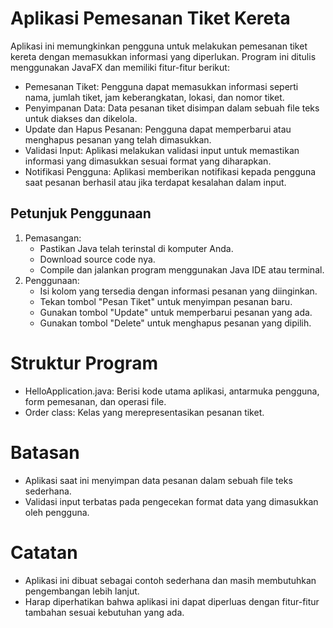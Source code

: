 # Aplikasi Pemesanan Tiket Kereta
Aplikasi ini memungkinkan pengguna untuk melakukan pemesanan tiket kereta dengan memasukkan informasi yang diperlukan. Program ini ditulis menggunakan JavaFX dan memiliki fitur-fitur berikut:
- Pemesanan Tiket: Pengguna dapat memasukkan informasi seperti nama, jumlah tiket, jam keberangkatan, lokasi, dan nomor tiket.
- Penyimpanan Data: Data pesanan tiket disimpan dalam sebuah file teks untuk diakses dan dikelola.
- Update dan Hapus Pesanan: Pengguna dapat memperbarui atau menghapus pesanan yang telah dimasukkan.
- Validasi Input: Aplikasi melakukan validasi input untuk memastikan informasi yang dimasukkan sesuai format yang diharapkan.
- Notifikasi Pengguna: Aplikasi memberikan notifikasi kepada pengguna saat pesanan berhasil atau jika terdapat kesalahan dalam input.
## Petunjuk Penggunaan
1. Pemasangan:
   - Pastikan Java telah terinstal di komputer Anda.
   - Download source code nya.
   - Compile dan jalankan program menggunakan Java IDE atau terminal.
2. Penggunaan:
   - Isi kolom yang tersedia dengan informasi pesanan yang diinginkan.
   - Tekan tombol "Pesan Tiket" untuk menyimpan pesanan baru.
   - Gunakan tombol "Update" untuk memperbarui pesanan yang ada.
   - Gunakan tombol "Delete" untuk menghapus pesanan yang dipilih.
# Struktur Program
- HelloApplication.java: Berisi kode utama aplikasi, antarmuka pengguna, form pemesanan, dan operasi file.
- Order class: Kelas yang merepresentasikan pesanan tiket.
# Batasan
- Aplikasi saat ini menyimpan data pesanan dalam sebuah file teks sederhana.
- Validasi input terbatas pada pengecekan format data yang dimasukkan oleh pengguna.
# Catatan
- Aplikasi ini dibuat sebagai contoh sederhana dan masih membutuhkan pengembangan lebih lanjut.
- Harap diperhatikan bahwa aplikasi ini dapat diperluas dengan fitur-fitur tambahan sesuai kebutuhan yang ada.
